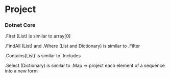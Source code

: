 # Project

### Dotnet Core

.First \(List\) is similar to array\[0\]

.FindAll \(List\) and .Where \(List and Dictionary\) is similar to .Filter

.Contains\(List\) is similar to .Includes

.Select \(Dictionary\) is similar to .Map =&gt; project each element of a sequence into a new form


